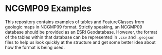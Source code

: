 # NCGMP09 Examples

This repository contains examples of tables and FeatureClasses from geologic maps in NCGMP09 format. Strictly speaking, an NCGMP09 database should be provided as an ESRI Geodatabase. However, the format of the tables within that database can be represented in `.csv` and `.geojson` files to help us look quickly at the structure and get some better idea about how the format is being used.